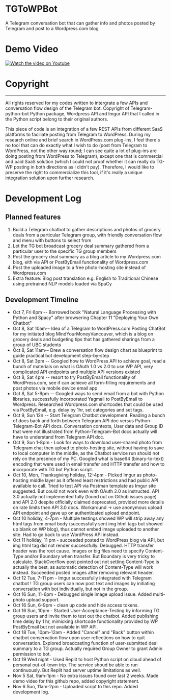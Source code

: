 # TGToWPBot
A Telegram conversation bot that can gather info and photos posted by Telegram and post to a Wordpress.com blog

# Demo Video
[![Watch the video on Youtube](https://img.youtube.com/vi/0uMy196k3xE/0.jpg )](https://youtu.be/0uMy196k3xE)


# Copyright
------------
All rights reserved for my codes written to intergrate a few APIs and conversation flow design of the Telegram bot. 
Copyright of Telegram-python-bot Python package, Wordpress API and Imgur API that I called in the Python script belong to their original authors.

This piece of code is an integration of a few REST APIs from different SaaS platforms to faciliate posting from Telegram to WordPress. During my research online and brief search in WordPress.com plug-ins, I feel there's no tool that can do exactly what I wish to do (post from Telegram to WordPress, not the other way round; I can see quite a lot of plug-ins are doing posting from WordPress to Telegram), except one that is commercial and paid SaaS solution (which I could not proof whether it can really do TG-WP posting in both directions as I didn't pay). Therefore, I would like to preserve the right to commercialize this tool, if it's really a unique integration solution upon further research. 

# Development Log
## Planned features
1. Build a Telegram chatbot to gather descriptions and photos of grocery deals from a particular Telegram group, with friendly conversation flow and menu with buttons to select from
2. Let the TG bot broadcast grocery deal summary gathered from a particular user to the specific TG group members
3. Post the grocery deal summary as a blog article to my Wordpress.com blog, eith via API or PostByEmail functionality of Wordpress.com
4. Post the uploaded image to a free photo-hosting site instead of Wordpress.com
5. Extra feature: Blog post translation e.g. English to Traditional Chinese using pretrained NLP models loaded via SpaCy 


## Development Timeline
- Oct 7, Fri 6pm -- Borrowed book "Natural Language Processing with Python and Spacy" after browsering Chapter 11 "Deploying Your Own Chatbot"
- Oct 8, Sat 10am-- Idea of a Telegram to WordPress.com Posting ChatBot for my initiated blog MindYourMoneyVancouver, which is a blog on grocery deals and budgeting tips that has gathered sharings from a group of UBC students
- Oct 8, Sat 11am-- Drew a conversation flow design chart as blueprint to guide practical bot development step-by-step
- Oct 8, Sat 3pm -- Googled how to WordPress API to achieve goal, read a bunch of materials on what is OAuth 1.0 vs 2.0 to use WP API, very complicated API endpoints and multiple API versions existed
- Oct 8, Sat 4pm -- resort to try PostByEmail functionality of WordPress.com, see if can achieve all form-filling requirements and post photos via mobile device email app
-  Oct 8, Sat 5-9pm -- Googled ways to send email from a bot with Python libraries, successfully incorporated Yagmail to PostByEmail to Wordpress. Researched Wordpress.com shortcodes that could be used via PostByEmail, e.g. delay by 1hr, set categories and set tags.
- Oct 9, Sun 12n -- Start Telegram Chatbot development. Reading a bunch of docs back and forth between Telegram API doc versus Python-Telegram-Bot API docs. Conversation contexts, User data and Group ID that were not illustrated from Python-Telegram-Bot docs actually will have to understand from Telegram API doc.
- Oct 9, Sun 1-8pm - Look for ways to download user-shared photo from Telegram chat then upload to photo-hosting site, without having to save to local computer in the middle, as the Chatbot service run should not rely on the presence of my PC. Googled what is base64 (binary-to-text) encoding that were used in email transfer and HTTP transfer and how to incorporate with TG bot Python script.
- Oct 10, Mon, Thanksgiving holiday, 12-4pm - Picked Imgur as photo-hosting middle layer as it offered least restrictions and had public API available to call. Tried to test API via Postman template as Imgur site suggested. But could not work even with OAuth 2.0 as instructed. API 3.0 actually not implemented fully (found out on Github issues page) and API 2.0 despite officially claimed deprecated, provided more details on rate limits then API 3.0 docs. Workaround -> use anonymous upload API endpoint and gave up on authenticated upload endpoint. 
- Oct 10 holiday, 4-7pm - Multiple testings showed WP will strip away any html tags from email body (successfully sent img html tags but showed up blank on WP blog), thus cannot embed image uploaded to another site. Had to go back to use WordPress API instead.
- Oct 11 holiday, 11 pm - succeeded posted to WordPress blog via API, but img html tag did not render successfully. Debugged. HTTP transfer header was the root cause. Images or big files need to specify Content-Type and/or Boundary when transfer. But Boundary is very tricky to calculate. StackOverflow post pointed out not setting Content-Type is actually the best, as automatic detection of Content-Type will work instead. Succeeded posted images after removing relevant header.
- Oct 12 Tue, 7-11 pm - Imgur successfully integrated with Telegram chatbot ! TG group users can now post text and images by initiating conversation with bot individually, but not in the group.
- Oct 16 Sun, 11-6pm - Debugged single image upload issue. Added multi-photo upload support.
- Oct 16 Sun, 6-9pm - clean up code and hide access tokens.
- Oct 16 Sun, 10pm - Started User-Acceptance-Testing by informing TG group users and invite them to test out the chatbot. Added publishing time delay by 1 hr, mimicking shortcode functionality provided by WP PostByEmail but not available in WP API.
- Oct 18 Tue, 10pm-12am - Added "Cancel" and "Back" button within chatbot conservation flow upon user reflections on how to quit conversation. Explored broadcasting function of user-submitted deal summary to a TG group. Actually required Group Owner to grant Admin permission to bot. 
- Oct 19 Wed night - Used Replit to host Python script on cloud ahead of personal out-of-town trip. The service shoud be able to run continuously. But Replit had server uptime limitations as well.
- Nov 5 Sat, 9am-1pm - No extra issues found over last 2 weeks. Made demo video for this github repo, added copyright statement.
- Nov 6 Sun, 11am-2pm - Uploaded script to this repo. Added development log. 
